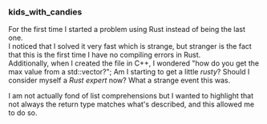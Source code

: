 ### kids_with_candies

For the first time I started a problem using Rust instead of being the last one.\
I noticed that I solved it very fast which is strange, but stranger is the fact that this is the first time I have no compiling errors in Rust.\
Additionally, when I created the file in C++, I wondered "how do you get the max value from a std::vector<T>?"; Am I starting to get a little _rusty_? Should I consider myself a _Rust expert_ now? What a strange event this was.

I am not actually fond of list comprehensions but I wanted to highlight that not always the return type matches what's described, and this allowed me to do so.
